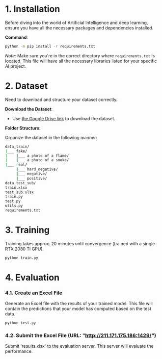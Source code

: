 # 1. Installation

Before diving into the world of Artificial Intelligence and deep learning, ensure you have all the necessary packages and dependencies installed. 

**Command**:

```bash
python -m pip install -r requirements.txt
```

*Note*: Make sure you're in the correct directory where `requirements.txt` is located. This file will have all the necessary libraries listed for your specific AI project.

# 2. Dataset

Need to download and structure your dataset correctly.

**Download the Dataset**:
- Use [the Google Drive link](https://drive.google.com/file/d/1-USAchKFd5b_URQlKPPsAv9k6VX_nmNI/view?usp=sharing) to download the dataset.

**Folder Structure**:

Organize the dataset in the following manner:

```bash
data_train/
|___ fake/
|    |___ a photo of a flame/
|    |___ a photo of a smoke/
|___ real/
     |___ hard_negative/
     |___ negative/
     |___ positive/
data_test_sub/
train.xlsx
test_sub.xlsx
train.py
test.py
utils.py
requirements.txt
```

# 3. Training

Training takes approx. 20 minutes until convergence (trained with a single RTX 2080 Ti GPU).

```bash
python train.py
```

# 4. Evaluation
### 4.1. Create an Excel File

Generate an Excel file with the results of your trained model. This file will contain the predictions that your model has computed based on the test data.

```bash
python test.py
```

### 4.2. Submit the Excel File (URL: "http://211.171.175.186:1429/")

Submit 'results.xlsx' to the evaluation server. This server will evaluate the performance.
